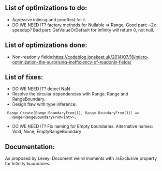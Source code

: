 ﻿## List of optimizations to do:
* Agressive inlining and prooftest for it
* DO WE NEED IT? factory methods for Nullable<T> => Range<T>; 
  Good part: ~2x speedup?
  Bad part: GetValueOrDefault for infinity will return 0, not null.

## List of optimizations done:
* Non-readonly fields:https://codeblog.jonskeet.uk/2014/07/16/micro-optimization-the-surprising-inefficiency-of-readonly-fields/

## List of fixes:
 * DO WE NEED IT? detect NaN
 * Resolve the circular dependencies with Range, Range<T> and RangeBoundary<T>.
 * Design flaw with type inference:
 ```
  Range.Create(Range.BoundaryFrom(1), Range.BoundaryFrom(1)) =>
	Range<RangeBoundaryFrom<int>>;
 ```
 * DO WE NEED IT? Fix naming for Empty boundaries. Alternative names: Void, None, EmptyRangeBoundary

## Documentation:
As proposed by Lexey: Document weird moments with .IsExclusive property for Infinity boundaries.